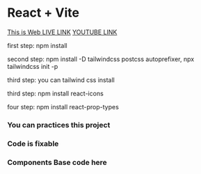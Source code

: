 # React + Vite

<a href="">This is Web LIVE LINK</a>
<a href="https://www.youtube.com/@lifeonthecode">YOUTUBE LINK</a>
<p>first step: npm install</p>
<p>second step: npm install -D tailwindcss postcss autoprefixer, npx tailwindcss init -p </p>
<p>third step: you can tailwind css install </p>
<p>third step: npm install react-icons </p>
<p>four step: npm install react-prop-types </p>
<h3>You can practices this project</h3>
<h3>Code is fixable</h3>
<h3>Components Base code here</h3>


